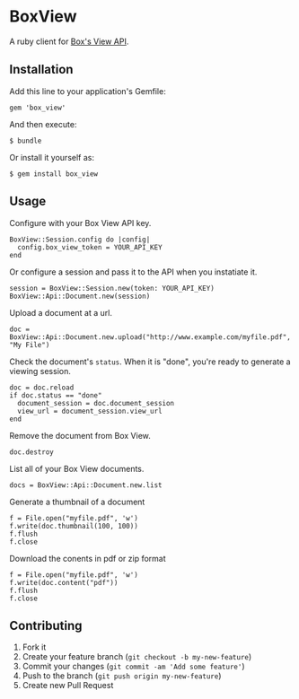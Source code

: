 # BoxView

A ruby client for [Box's View API](http://developers.box.com/view/). 

## Installation

Add this line to your application's Gemfile:

    gem 'box_view'

And then execute:

    $ bundle

Or install it yourself as:

    $ gem install box_view

## Usage

Configure with your Box View API key.

    BoxView::Session.config do |config|
      config.box_view_token = YOUR_API_KEY
    end

Or configure a session and pass it to the API when you instatiate it.

    session = BoxView::Session.new(token: YOUR_API_KEY)
    BoxView::Api::Document.new(session)

Upload a document at a url.

    doc = BoxView::Api::Document.new.upload("http://www.example.com/myfile.pdf", "My File")

Check the document's `status`. When it is "done", you're ready to generate a viewing session.

    doc = doc.reload
    if doc.status == "done"
      document_session = doc.document_session
      view_url = document_session.view_url
    end

Remove the document from Box View.

    doc.destroy

List all of your Box View documents.

    docs = BoxView::Api::Document.new.list

Generate a thumbnail of a document

    f = File.open("myfile.pdf", 'w')
    f.write(doc.thumbnail(100, 100))
    f.flush
    f.close

Download the conents in pdf or zip format

    f = File.open("myfile.pdf", 'w')
    f.write(doc.content("pdf"))
    f.flush
    f.close

## Contributing

1. Fork it
2. Create your feature branch (`git checkout -b my-new-feature`)
3. Commit your changes (`git commit -am 'Add some feature'`)
4. Push to the branch (`git push origin my-new-feature`)
5. Create new Pull Request
